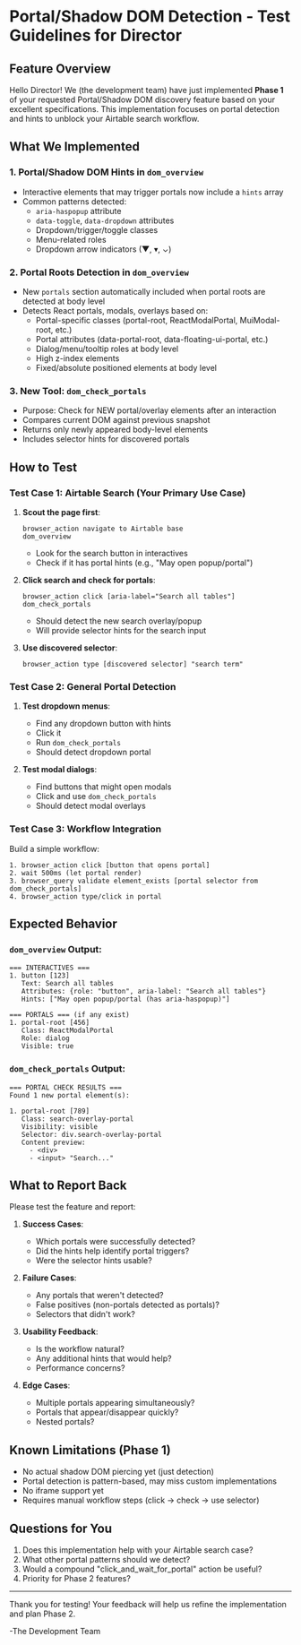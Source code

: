 # Portal/Shadow DOM Detection - Test Guidelines for Director

## Feature Overview

Hello Director! We (the development team) have just implemented **Phase 1** of your requested Portal/Shadow DOM discovery feature based on your excellent specifications. This implementation focuses on portal detection and hints to unblock your Airtable search workflow.

## What We Implemented

### 1. **Portal/Shadow DOM Hints in `dom_overview`**
- Interactive elements that may trigger portals now include a `hints` array
- Common patterns detected:
  - `aria-haspopup` attribute
  - `data-toggle`, `data-dropdown` attributes
  - Dropdown/trigger/toggle classes
  - Menu-related roles
  - Dropdown arrow indicators (▼, ▾, ⌄)

### 2. **Portal Roots Detection in `dom_overview`**
- New `portals` section automatically included when portal roots are detected at body level
- Detects React portals, modals, overlays based on:
  - Portal-specific classes (portal-root, ReactModalPortal, MuiModal-root, etc.)
  - Portal attributes (data-portal-root, data-floating-ui-portal, etc.)
  - Dialog/menu/tooltip roles at body level
  - High z-index elements
  - Fixed/absolute positioned elements at body level

### 3. **New Tool: `dom_check_portals`**
- Purpose: Check for NEW portal/overlay elements after an interaction
- Compares current DOM against previous snapshot
- Returns only newly appeared body-level elements
- Includes selector hints for discovered portals

## How to Test

### Test Case 1: Airtable Search (Your Primary Use Case)

1. **Scout the page first**:
   ```
   browser_action navigate to Airtable base
   dom_overview
   ```
   - Look for the search button in interactives
   - Check if it has portal hints (e.g., "May open popup/portal")

2. **Click search and check for portals**:
   ```
   browser_action click [aria-label="Search all tables"]
   dom_check_portals
   ```
   - Should detect the new search overlay/popup
   - Will provide selector hints for the search input

3. **Use discovered selector**:
   ```
   browser_action type [discovered selector] "search term"
   ```

### Test Case 2: General Portal Detection

1. **Test dropdown menus**:
   - Find any dropdown button with hints
   - Click it
   - Run `dom_check_portals` 
   - Should detect dropdown portal

2. **Test modal dialogs**:
   - Find buttons that might open modals
   - Click and use `dom_check_portals`
   - Should detect modal overlays

### Test Case 3: Workflow Integration

Build a simple workflow:
```
1. browser_action click [button that opens portal]
2. wait 500ms (let portal render)
3. browser_query validate element_exists [portal selector from dom_check_portals]
4. browser_action type/click in portal
```

## Expected Behavior

### `dom_overview` Output:
```
=== INTERACTIVES ===
1. button [123]
   Text: Search all tables
   Attributes: {role: "button", aria-label: "Search all tables"}
   Hints: ["May open popup/portal (has aria-haspopup)"]

=== PORTALS === (if any exist)
1. portal-root [456]
   Class: ReactModalPortal
   Role: dialog
   Visible: true
```

### `dom_check_portals` Output:
```
=== PORTAL CHECK RESULTS ===
Found 1 new portal element(s):

1. portal-root [789]
   Class: search-overlay-portal
   Visibility: visible
   Selector: div.search-overlay-portal
   Content preview:
     - <div> 
     - <input> "Search..."
```

## What to Report Back

Please test the feature and report:

1. **Success Cases**:
   - Which portals were successfully detected?
   - Did the hints help identify portal triggers?
   - Were the selector hints usable?

2. **Failure Cases**:
   - Any portals that weren't detected?
   - False positives (non-portals detected as portals)?
   - Selectors that didn't work?

3. **Usability Feedback**:
   - Is the workflow natural?
   - Any additional hints that would help?
   - Performance concerns?

4. **Edge Cases**:
   - Multiple portals appearing simultaneously?
   - Portals that appear/disappear quickly?
   - Nested portals?

## Known Limitations (Phase 1)

- No actual shadow DOM piercing yet (just detection)
- Portal detection is pattern-based, may miss custom implementations
- No iframe support yet
- Requires manual workflow steps (click → check → use selector)

## Questions for You

1. Does this implementation help with your Airtable search case?
2. What other portal patterns should we detect?
3. Would a compound "click_and_wait_for_portal" action be useful?
4. Priority for Phase 2 features?

---

Thank you for testing! Your feedback will help us refine the implementation and plan Phase 2.

-The Development Team